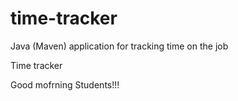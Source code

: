 # time-tracker
Java (Maven) application for tracking time on the job

Time tracker

Good mofrning Students!!!
